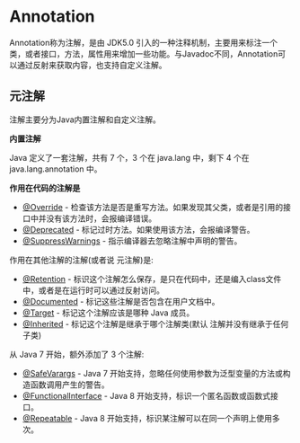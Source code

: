 # Annotation
Annotation称为注解，是由 JDK5.0 引入的一种注释机制，主要用来标注一个类，或者接口，方法，属性用来增加一些功能。与Javadoc不同，Annotation可以通过反射来获取内容，也支持自定义注解。

## 元注解
注解主要分为Java内置注解和自定义注解。

**内置注解**

Java 定义了一套注解，共有 7 个，3 个在 java.lang 中，剩下 4 个在 java.lang.annotation 中。

**作用在代码的注解是**

+ [@Override](/Override ) - 检查该方法是否是重写方法。如果发现其父类，或者是引用的接口中并没有该方法时，会报编译错误。 
+ [@Deprecated](/Deprecated ) - 标记过时方法。如果使用该方法，会报编译警告。 
+ [@SuppressWarnings](/SuppressWarnings ) - 指示编译器去忽略注解中声明的警告。 

作用在其他注解的注解(或者说 元注解)是:

+ [@Retention](/Retention ) - 标识这个注解怎么保存，是只在代码中，还是编入class文件中，或者是在运行时可以通过反射访问。 
+ [@Documented](/Documented ) - 标记这些注解是否包含在用户文档中。 
+ [@Target](/Target ) - 标记这个注解应该是哪种 Java 成员。 
+ [@Inherited](/Inherited ) - 标记这个注解是继承于哪个注解类(默认 注解并没有继承于任何子类) 

从 Java 7 开始，额外添加了 3 个注解:

+ [@SafeVarargs](/SafeVarargs ) - Java 7 开始支持，忽略任何使用参数为泛型变量的方法或构造函数调用产生的警告。 
+ [@FunctionalInterface](/FunctionalInterface ) - Java 8 开始支持，标识一个匿名函数或函数式接口。 
+ [@Repeatable](/Repeatable ) - Java 8 开始支持，标识某注解可以在同一个声明上使用多次。 

‍

‍

‍

‍

‍


